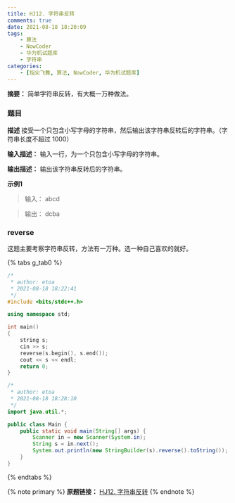 ```yaml
---
title: HJ12. 字符串反转
comments: true
date: 2021-08-18 18:20:09
tags:
    - 算法
    - NowCoder
    - 华为机试题库
    - 字符串
categories:
    - [指尖飞舞, 算法, NowCoder, 华为机试题库]
---
```

__摘要：__
简单字符串反转，有大概一万种做法。
<!-- more -->

### 题目

__描述__
接受一个只包含小写字母的字符串，然后输出该字符串反转后的字符串。（字符串长度不超过 $1000$）

__输入描述：__
输入一行，为一个只包含小写字母的字符串。

__输出描述：__
输出该字符串反转后的字符串。

__示例1__
> 输入：
abcd

> 输出：
dcba

### reverse
这题主要考察字符串反转，方法有一万种。选一种自己喜欢的就好。

{% tabs g_tab0 %}
<!-- tab C++ -->
```c++
/*
 * author: etoa
 * 2021-08-18 18:22:41
 */
#include <bits/stdc++.h>

using namespace std;

int main() 
{
    string s;
    cin >> s;
    reverse(s.begin(), s.end());
    cout << s << endl;
    return 0;
}
```
<!-- endtab -->

<!-- tab Java -->
```java
/*
 * author: etoa
 * 2021-08-18 18:28:10
 */
import java.util.*;

public class Main {
    public static void main(String[] args) {
        Scanner in = new Scanner(System.in);
        String s = in.next();
        System.out.println(new StringBuilder(s).reverse().toString());
    }
}
```
<!-- endtab -->
{% endtabs %}

{% note primary %}
__原题链接：__ [HJ12. 字符串反转](https://www.nowcoder.com/practice/e45e078701ab4e4cb49393ae30f1bb04?tpId=37&&tqId=21235&rp=1&ru=/ta/huawei&qru=/ta/huawei/question-ranking)
{% endnote %}